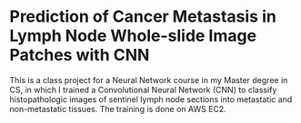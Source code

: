 # Prediction of Cancer Metastasis in Lymph Node Whole-slide Image Patches with CNN

This is a class project for a Neural Network course in my Master degree in CS, in which I trained a Convolutional Neural Network (CNN) to classify histopathologic images of sentinel lymph node sections into metastatic and non-metastatic tissues. The training is done on AWS EC2.
